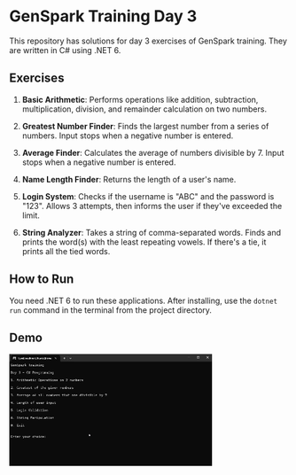 # GenSpark Training Day 3

This repository has solutions for day 3 exercises of GenSpark training. They are written in C# using .NET 6.

## Exercises

1. **Basic Arithmetic**: Performs operations like addition, subtraction, multiplication, division, and remainder calculation on two numbers.

2. **Greatest Number Finder**: Finds the largest number from a series of numbers. Input stops when a negative number is entered.

3. **Average Finder**: Calculates the average of numbers divisible by 7. Input stops when a negative number is entered.

4. **Name Length Finder**: Returns the length of a user's name.

5. **Login System**: Checks if the username is "ABC" and the password is "123". Allows 3 attempts, then informs the user if they've exceeded the limit.

6. **String Analyzer**: Takes a string of comma-separated words. Finds and prints the word(s) with the least repeating vowels. If there's a tie, it prints all the tied words.

## How to Run

You need .NET 6 to run these applications. After installing, use the `dotnet run` command in the terminal from the project directory.

## Demo
![Demo](./Recording%202024-04-12%20170535%20(2).gif)